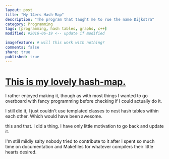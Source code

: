 ```yaml
---
layout: post
title: "My 14ers Hash-Map"
description: "The program that taught me to rue the name Dijkstra"
category: Programming
tags: [programming, hash tables, graphs, c++]
modified: #2016-06-19 <-- update if modified

imagefeature: # will this work with nothing?
comments: false
share: true
published: true
---
```


# [This is my lovely hash-map.](https://github.com/Aetas/Prince-CSCI2270-FinalProject)

I rather enjoyed making it, though as with most things I wanted to go overboard with fancy programming before checking if I could actually do it.

I still did it, I just couldn't use templated classes to nest hash tables within each other. Which would have been awesome.

this and that. I did a thing. I have only little motivation to go back and update it.

I'm still mildly salty nobody tried to contribute to it after I spent so much time on documentation and Makefiles for whatever compilers their little hearts desired.
